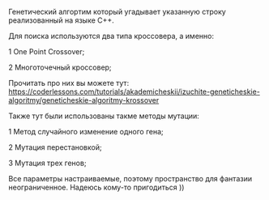 Генетический алгортим который угадывает указанную строку реализованный на языке C++.

Для поиска используются два типа кроссовера, а именно:

1 One Point Crossover;

2 Многоточечный кроссовер;

Прочитать про них вы можете тут: https://coderlessons.com/tutorials/akademicheskii/izuchite-geneticheskie-algoritmy/geneticheskie-algoritmy-krossover

Также тут были использованы такме методы мутации:

1 Метод случайного изменение одного гена;

2 Мутация перестановкой;

3 Мутация трех генов;

Все параметры настраиваемые, поэтому пространство для фантазии неограниченное. Надеюсь кому-то пригодиться ))
